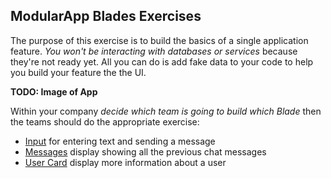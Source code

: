 ## ModularApp Blades Exercises

The purpose of this exercise is to build the basics of a single application feature.
*You won't be interacting with databases or services* because they're not ready yet.
All you can do is add fake data to your code to help you build your feature the the UI.

**TODO: Image of App**

Within your company *decide which team is going to build which Blade* then the teams
should do the appropriate exercise:

* [Input](input_blade.html) for entering text and sending a message
* [Messages](messages_blade.html) display showing all the previous chat messages
* [User Card](usercard_blade.html) display more information about a user
